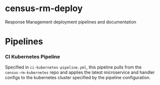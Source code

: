 # census-rm-deploy
Response Management deployment pipelines and documentation

# Pipelines
### CI Kubernetes Pipeline
Specified in `ci-kubernetes-pipeline.yml`, this pipeline pulls from the `census-rm-kubernetes` repo and applies the latest microservice and handler configs to the kubernetes cluster specified by the pipeline configuration.
